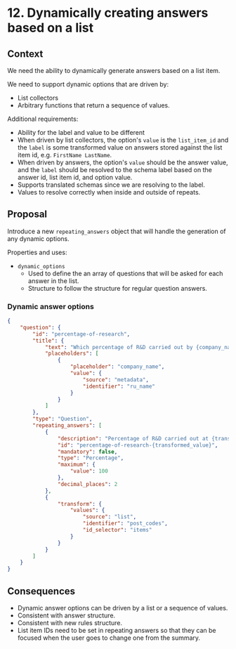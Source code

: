 # 12. Dynamically creating answers based on a list

## Context

We need the ability to dynamically generate answers based on a list item.

We need to support dynamic options that are driven by:

- List collectors
- Arbitrary functions that return a sequence of values.

Additional requirements:

- Ability for the label and value to be different
- When driven by list collectors, the option's `value` is the `list_item_id` and the `label` is some transformed value on answers stored against the list item id, e.g. `FirstName LastName`.
- When driven by answers, the option's `value` should be the answer value, and the `label` should be resolved to the schema label based on the answer id, list item id, and option value.
- Supports translated schemas since we are resolving to the label.
- Values to resolve correctly when inside and outside of repeats.

## Proposal

Introduce a new `repeating_answers` object that will handle the generation of any dynamic options.

Properties and uses:

- `dynamic_options`
    - Used to define the an array of questions that will be asked for each answer in the list.
    - Structure to follow the structure for regular question answers.

### Dynamic answer options

```json
{
    "question": {
        "id": "percentage-of-research",
        "title": {
            "text": "Which percentage of R&D carried out by {company_name} was at each postcode",
            "placeholders": [
                {
                    "placeholder": "company_name",
                    "value": {
                        "source": "metadata",
                        "identifier": "ru_name"
                    }
                }
            ]
        },
        "type": "Question",
        "repeating_answers": [
            {
                "description": "Percentage of R&D carried out at {transformed_value}",
                "id": "percentage-of-research-{transformed_value}",
                "mandatory": false,
                "type": "Percentage",
                "maximum": {
                    "value": 100
                },
                "decimal_places": 2
            },
            {
                "transform": {
                    "values": {
                        "source": "list",
                        "identifier": "post_codes",
                        "id_selector": "items"
                    }
                }
            }
        ]
    }
}
```

## Consequences

- Dynamic answer options can be driven by a list or a sequence of values.
- Consistent with answer structure.
- Consistent with new rules structure.
- List item IDs need to be set in repeating answers so that they can be focused when the user goes to change one from the summary.
